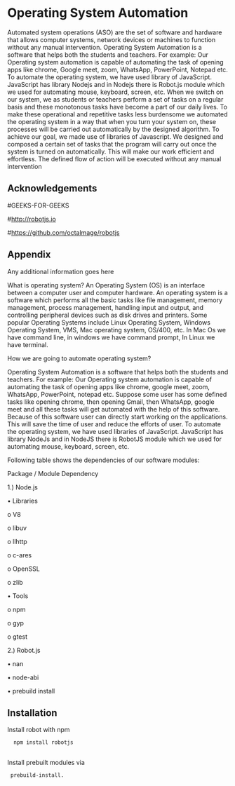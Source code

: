 
# Operating System Automation

Automated system operations (ASO) are the set of software and hardware that allows 
computer systems, network devices or machines to function without any manual intervention.
Operating System Automation is a software that helps both the students and teachers. For 
example: Our Operating system automation is capable of automating the task of opening apps 
like chrome, Google meet, zoom, WhatsApp, PowerPoint, Notepad etc.
To automate the operating system, we have used library of JavaScript. JavaScript has library 
Nodejs and in Nodejs there is Robot.js module which we used for automating mouse, keyboard, 
screen, etc.
When we switch on our system, we as students or teachers perform a set of tasks on a regular 
basis and these monotonous tasks have become a part of our daily lives. To make these 
operational and repetitive tasks less burdensome we automated the operating system in a way 
that when you turn your system on, these processes will be carried out automatically by the 
designed algorithm.
 To achieve our goal, we made use of libraries of Javascript. We designed and 
composed a certain set of tasks that the program will carry out once the system is turned on 
automatically. This will make our work efficient and effortless. The defined flow of action will be 
executed without any manual intervention

## Acknowledgements

#GEEKS-FOR-GEEKS

#http://robotjs.io

#https://github.com/octalmage/robotjs

## Appendix

Any additional information goes here

What is operating system?
 An Operating System (OS) is an interface between a computer user and 
computer hardware. An operating system is a software which performs all the 
basic tasks like file management, memory management, process management, 
handling input and output, and controlling peripheral devices such as disk drives 
and printers.
 Some popular Operating Systems include Linux Operating System, Windows 
Operating System, VMS, Mac operating system, OS/400, etc. 
In Mac Os we have command line, in windows we have command prompt, In 
Linux we have terminal.

How we are going to automate operating system?


 Operating System Automation is a software that helps both the students and 
teachers. For example: Our Operating system automation is capable of 
automating the task of opening apps like chrome, google meet, zoom, WhatsApp, 
PowerPoint, notepad etc.
 Suppose some user has some defined tasks like opening chrome, then opening 
Gmail, then WhatsApp, google meet and all these tasks will get automated with 
the help of this software. Because of this software user can directly start working 
on the applications. This will save the time of user and reduce the efforts of user.
To automate the operating system, we have used libraries of JavaScript. 
JavaScript has library NodeJs and in NodeJS there is RobotJS module which we 
used for automating mouse, keyboard, screen, etc.

Following table shows the dependencies of our software modules:


 
Package / Module	Dependency

1.) Node.js

•	Libraries

o	V8

o	libuv

o	llhttp

o	c-ares

o	OpenSSL

o	zlib

•	Tools

o	npm

o	gyp

o	gtest


2.) Robot.js	

•	nan

•	node-abi

•	prebuild install





## Installation

Install robot with npm

```bash
  npm install robotjs
  
```
Install prebuilt modules via 

```bash
 prebuild-install.
```
    
    